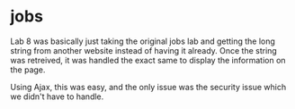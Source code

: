 jobs
=======

Lab 8 was basically just taking the original jobs lab and getting the long string from another website instead of having it already.
Once the string was retreived, it was handled the exact same to display the information on the page.

Using Ajax, this was easy, and the only issue was the security issue which we didn't have to handle.
